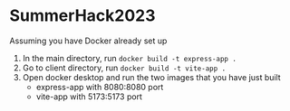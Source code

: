 # SummerHack2023
Assuming you have Docker already set up
1. In the main directory, run `docker build -t express-app .`
2. Go to client directory, run `docker build -t vite-app .`
3. Open docker desktop and run the two images that you have just built 
      - express-app with 8080:8080 port 
      - vite-app with 5173:5173 port
